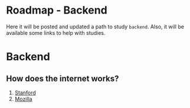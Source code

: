 # Roadmap - Backend

Here it will be posted and updated a path to study `backend`. Also, it will be available some links to help with studies.

# Backend
## How does the internet works?

1. [Stanford](http://web.stanford.edu/class/msande91si/www-spr04/readings/week1/InternetWhitepaper.htm)
1. [Mozilla](https://developer.mozilla.org/pt-BR/docs/Learn/Common_questions/How_does_the_Internet_work)
